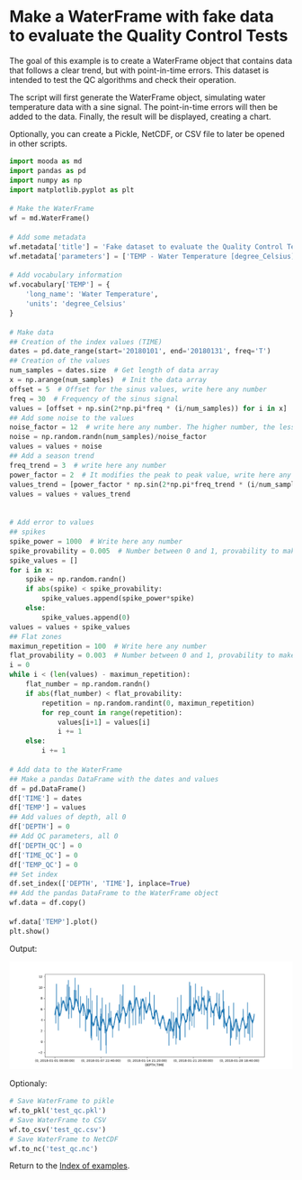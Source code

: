 # Make a WaterFrame with fake data to evaluate the Quality Control Tests

The goal of this example is to create a WaterFrame object that contains data that follows a clear trend, but with point-in-time errors. This dataset is intended to test the QC algorithms and check their operation.

The script will first generate the WaterFrame object, simulating water temperature data with a sine signal. The point-in-time errors will then be added to the data. Finally, the result will be displayed, creating a chart.

Optionally, you can create a Pickle, NetCDF, or CSV file to later be opened in other scripts.

```python
import mooda as md
import pandas as pd
import numpy as np
import matplotlib.pyplot as plt

# Make the WaterFrame
wf = md.WaterFrame()

# Add some metadata
wf.metadata['title'] = 'Fake dataset to evaluate the Quality Control Tests'
wf.metadata['parameters'] = ['TEMP - Water Temperature [degree_Celsius]']

# Add vocabulary information
wf.vocabulary['TEMP'] = {
    'long_name': 'Water Temperature',
    'units': 'degree_Celsius'
}

# Make data
## Creation of the index values (TIME)
dates = pd.date_range(start='20180101', end='20180131', freq='T')
## Creation of the values
num_samples = dates.size  # Get length of data array
x = np.arange(num_samples)  # Init the data array
offset = 5  # Offset for the sinus values, write here any number  
freq = 30  # Frequency of the sinus signal
values = [offset + np.sin(2*np.pi*freq * (i/num_samples)) for i in x]
## Add some noise to the values
noise_factor = 12  # write here any number. The higher number, the less noise
noise = np.random.randn(num_samples)/noise_factor
values = values + noise
## Add a season trend
freq_trend = 3  # write here any number
power_factor = 2  # It modifies the peak to peak value, write here any number
values_trend = [power_factor * np.sin(2*np.pi*freq_trend * (i/num_samples)) for i in x]
values = values + values_trend


# Add error to values
## spikes
spike_power = 1000  # Write here any number
spike_provability = 0.005  # Number between 0 and 1, provability to make a spike
spike_values = []
for i in x:
    spike = np.random.randn()
    if abs(spike) < spike_provability:
        spike_values.append(spike_power*spike)
    else:
        spike_values.append(0)
values = values + spike_values
## Flat zones
maximun_repetition = 100  # Write here any number
flat_provability = 0.003  # Number between 0 and 1, provability to make a flat window
i = 0
while i < (len(values) - maximun_repetition):
    flat_number = np.random.randn()
    if abs(flat_number) < flat_provability:
        repetition = np.random.randint(0, maximun_repetition)
        for rep_count in range(repetition):
            values[i+1] = values[i]
            i += 1
    else:
        i += 1

# Add data to the WaterFrame
## Make a pandas DataFrame with the dates and values
df = pd.DataFrame()
df['TIME'] = dates
df['TEMP'] = values
## Add values of depth, all 0
df['DEPTH'] = 0
## Add QC parameters, all 0
df['DEPTH_QC'] = 0
df['TIME_QC'] = 0
df['TEMP_QC'] = 0
## Set index
df.set_index(['DEPTH', 'TIME'], inplace=True)
## Add the pandas DataFrame to the WaterFrame object
wf.data = df.copy()

wf.data['TEMP'].plot()
plt.show()

```

Output:

![Fake data chart][fake-data-chart]

Optionaly:

```python
# Save WaterFrame to pikle
wf.to_pkl('test_qc.pkl')
# Save WaterFrame to CSV
wf.to_csv('test_qc.csv')
# Save WaterFrame to NetCDF
wf.to_nc('test_qc.nc')
```

Return to the [Index of examples](index_examples.md).

[fake-data-chart]: ./img_examples/fake-data.png
